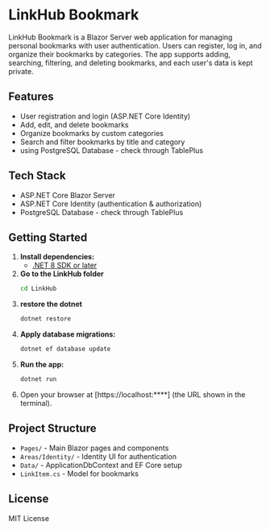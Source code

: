 # LinkHub Bookmark

LinkHub Bookmark is a Blazor Server web application for managing personal bookmarks with user authentication. Users can register, log in, and organize their bookmarks by categories. The app supports adding, searching, filtering, and deleting bookmarks, and each user's data is kept private.

## Features

- User registration and login (ASP.NET Core Identity)
- Add, edit, and delete bookmarks
- Organize bookmarks by custom categories
- Search and filter bookmarks by title and category
- using PostgreSQL Database - check through TablePlus

## Tech Stack

- ASP.NET Core Blazor Server
- ASP.NET Core Identity (authentication & authorization)
- PostgreSQL Database - check through TablePlus

## Getting Started

1. **Install dependencies:**
   - [.NET 8 SDK or later](https://dotnet.microsoft.com/download)
2. **Go to the LinkHub folder**
   ```sh
   cd LinkHub
   ```
3. **restore the dotnet**
   ```sh
   dotnet restore
   ```
4. **Apply database migrations:**
   ```sh
   dotnet ef database update
   ```
5. **Run the app:**
   ```sh
   dotnet run
   ```
6. Open your browser at [https://localhost:****] (the URL shown in the terminal).

## Project Structure

- `Pages/` - Main Blazor pages and components
- `Areas/Identity/` - Identity UI for authentication
- `Data/` - ApplicationDbContext and EF Core setup
- `LinkItem.cs` - Model for bookmarks

## License

MIT License
